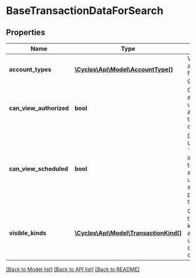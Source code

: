# BaseTransactionDataForSearch

## Properties
Name | Type | Description | Notes
------------ | ------------- | ------------- | -------------
**account_types** | [**\Cyclos\Api\Model\AccountType[]**](AccountType.md) | Visible account types from the given owner | [optional] 
**can_view_authorized** | **bool** | Can the authenticated user view authorized transactions of this owner? | [optional] 
**can_view_scheduled** | **bool** | DEPRECATED: Use &#x60;visibleKinds&#x60; instead. Can the authenticated user view scheduled payments of this owner? | [optional] 
**visible_kinds** | [**\Cyclos\Api\Model\TransactionKind[]**](TransactionKind.md) | Contains the transaction kinds the authenticated user can view over this owner. | [optional] 

[[Back to Model list]](../../README.md#documentation-for-models) [[Back to API list]](../../README.md#documentation-for-api-endpoints) [[Back to README]](../../README.md)

